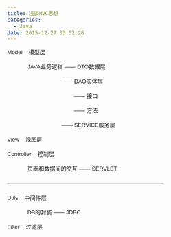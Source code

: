 ```yaml
---
title: 浅谈MVC思想
categories:
  - Java
date: 2015-12-27 03:52:28
---
```


<span style="font-family: arial;"><span style="font-size: 13px; line-height: 20.0200004577637px;">Model    模型层</span></span>

<span style="font-family: arial;"><span style="font-size: 13px; line-height: 20.0200004577637px;">             JAVA业务逻辑 —— DTO数据层</span></span>

<span style="font-family: arial;"><span style="font-size: 13px; line-height: 20.0200004577637px;">                                   —— DAO实体层</span></span>

<span style="font-family: arial;"><span style="font-size: 13px; line-height: 20.0200004577637px;">                                           —— 接口</span></span>

<span style="font-family: arial;"><span style="font-size: 13px; line-height: 20.0200004577637px;">                                           —— 方法</span></span>

<span style="font-family: arial;"><span style="font-size: 13px; line-height: 20.0200004577637px;">                                   —— SERVICE服务层</span></span>

<span style="font-family: arial;"><span style="font-size: 13px; line-height: 20.0200004577637px;">View    视图层</span></span>

<span style="font-family: arial; font-size: 13px; line-height: 20.0200004577637px;">Controller    控制层</span>

<span style="font-family: arial; font-size: 13px; line-height: 20.0200004577637px;">             页面和数据间的交互 —— SERVLET</span>

<span style="font-family: arial;"><span style="font-size: 13px; line-height: 20.0200004577637px;">————————————————————————————</span></span>

<span style="font-family: arial;"><span style="font-size: 13px; line-height: 20.0200004577637px;">Utils    中间件层</span></span>

<span style="font-family: arial; font-size: 13px; line-height: 20.0200004577637px;">             DB的封装 —— JDBC</span>

<span style="font-family: arial;"><span style="font-size: 13px; line-height: 20.0200004577637px;">Filter    过滤层</span></span>
